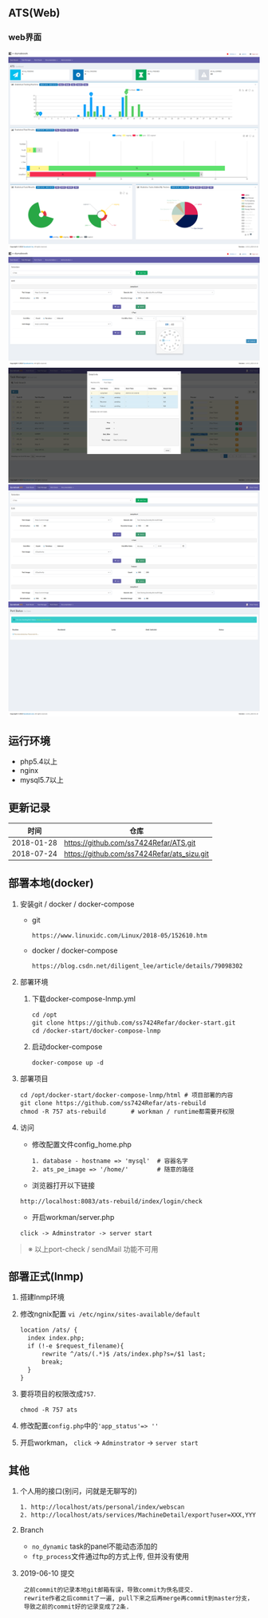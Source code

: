 ## ATS(Web)

### web界面

![layout1](public/static/img/readme/layout1.png)
![layout2](public/static/img/readme/layout3.png)
![layout3](public/static/img/readme/layout5.png)
![layout4](public/static/img/readme/layout6.png)
![layout5](public/static/img/readme/layout8.png)


## 运行环境

+ php5.4以上
+ nginx
+ mysql5.7以上


## 更新记录

| 时间       | 仓库                                        |
| ---------- | ------------------------------------------- |
| 2018-01-28 | https://github.com/ss7424Refar/ATS.git      |
| 2018-07-24 | https://github.com/ss7424Refar/ats_sizu.git |


## 部署本地(docker)

1. 安装git / docker / docker-compose

   + git

     ```
     https://www.linuxidc.com/Linux/2018-05/152610.htm
     ```

   + docker / docker-compose

     ```
     https://blog.csdn.net/diligent_lee/article/details/79098302
     ```

2. 部署环境
   1. 下载docker-compose-lnmp.yml

      ```
      cd /opt
      git clone https://github.com/ss7424Refar/docker-start.git
      cd /docker-start/docker-compose-lnmp
      ```

   2. 启动docker-compose

      ```
      docker-compose up -d
      ```

3. 部署项目
   ```
   cd /opt/docker-start/docker-compose-lnmp/html # 项目部署的内容
   git clone https://github.com/ss7424Refar/ats-rebuild
   chmod -R 757 ats-rebuild       # workman / runtime都需要开权限
   ```

4. 访问
   + 修改配置文件config_home.php

     ```
     1. database - hostname => 'mysql'  # 容器名字
     2. ats_pe_image => '/home/'        # 随意的路径
     ```

   + 浏览器打开以下链接
   ```
   http://localhost:8083/ats-rebuild/index/login/check
   ```
   + 开启workman/server.php
   ```
   click -> Adminstrator -> server start
   ```


> ※ 以上port-check / sendMail 功能不可用

## 部署正式(lnmp)
   1. 搭建lnmp环境

   2. 修改ngnix配置 `vi /etc/nginx/sites-available/default`
      ```
      location /ats/ {
      	index index.php;
      	if (!-e $request_filename){
      		rewrite ^/ats/(.*)$ /ats/index.php?s=/$1 last;
      		break;
      	}
      }
      ```

   3. 要将项目的权限改成`757`.

      ```
      chmod -R 757 ats
      ```

   4. 修改配置`config.php`中的`'app_status'=> ''`

   5. 开启workman， `click` -> `Adminstrator` -> `server start`


## 其他

1. 个人用的接口(别问，问就是无聊写的)

   ```
   1. http://localhost/ats/personal/index/webscan
   2. http://localhost/ats/services/MachineDetail/export?user=XXX,YYY
   ```
2. Branch
   + `no_dynamic` task的panel不能动态添加的
   + `ftp_process`文件通过ftp的方式上传, 但并没有使用   

3. 2019-06-10 提交

   ```
    之前commit的记录本地git邮箱有误，导致commit为佚名提交.
    rewrite作者之后commit了一遍, pull下来之后再merge再commit到master分支，
    导致之前的commit好的记录变成了2条. 
   ```
